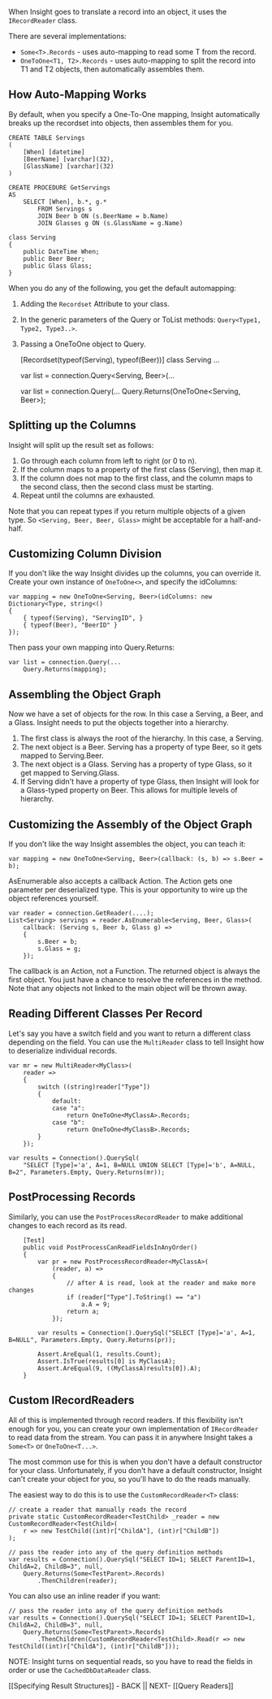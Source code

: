 When Insight goes to translate a record into an object, it uses the `IRecordReader` class.

There are several implementations:

* `Some<T>.Records` - uses auto-mapping to read some T from the record.
* `OneToOne<T1, T2>.Records` - uses auto-mapping to split the record into T1 and T2 objects, then automatically assembles them.

## How Auto-Mapping Works ##

By default, when you specify a One-To-One mapping, Insight automatically breaks up the recordset into objects, then assembles them for you.

	CREATE TABLE Servings
	(
		[When] [datetime]
		[BeerName] [varchar](32),
		[GlassName] [varchar](32)
	)

	CREATE PROCEDURE GetServings
	AS
		SELECT [When], b.*, g.*
			FROM Servings s
			JOIN Beer b ON (s.BeerName = b.Name)
			JOIN Glasses g ON (s.GlassName = g.Name)

	class Serving
	{
		public DateTime When;
		public Beer Beer;
		public Glass Glass;
	}

When you do any of the following, you get the default automapping:

1. Adding the `Recordset` Attribute to your class.
2. In the generic parameters of the Query or ToList methods: `Query<Type1, Type2, Type3..>`.
3. Passing a OneToOne object to Query.

	[Recordset(typeof(Serving), typeof(Beer))]
	class Serving
	...

	var list = connection.Query<Serving, Beer>(...

	var list = connection.Query(...
		Query.Returns(OneToOne<Serving, Beer>);

## Splitting up the Columns ##

Insight will split up the result set as follows:

1. Go through each column from left to right (or 0 to n).
1. If the column maps to a property of the first class (Serving), then map it.
1. If the column does not map to the first class, and the column maps to the second class, then the second class must be starting.
1. Repeat until the columns are exhausted.

Note that you can repeat types if you return multiple objects of a given type. So `<Serving, Beer, Beer, Glass>` might be acceptable for a half-and-half.

## Customizing Column Division ##

If you don't like the way Insight divides up the columns, you can override it. Create your own instance of `OneToOne<>`, and specify the idColumns:

	var mapping = new OneToOne<Serving, Beer>(idColumns: new Dictionary<Type, string<()
	{
		{ typeof(Serving), "ServingID", }
		{ typeof(Beer), "BeerID" }
	});

Then pass your own mapping into Query.Returns:

	var list = connection.Query(...
		Query.Returns(mapping);

## Assembling the Object Graph ##

Now we have a set of objects for the row. In this case a Serving, a Beer, and a Glass. Insight needs to put the objects together into a hierarchy. 

1. The first class is always the root of the hierarchy. In this case, a Serving.
1. The next object is a Beer. Serving has a property of type Beer, so it gets mapped to Serving.Beer.
1. The next object is a Glass. Serving has a property of type Glass, so it get mapped to Serving.Glass.
1. If Serving didn't have a property of type Glass, then Insight will look for a Glass-typed property on Beer. This allows for multiple levels of hierarchy.

## Customizing the Assembly of the Object Graph ##

If you don't like the way Insight assembles the object, you can teach it:

	var mapping = new OneToOne<Serving, Beer>(callback: (s, b) => s.Beer = b);

AsEnumerable<T> also accepts a callback Action. The Action gets one parameter per deserialized type. This is your opportunity to wire up the object references yourself.

	var reader = connection.GetReader(....);
	List<Serving> servings = reader.AsEnumerable<Serving, Beer, Glass>(
		callback: (Serving s, Beer b, Glass g) =>
		{
			s.Beer = b;
			s.Glass = g;
		});

The callback is an Action, not a Function. The returned object is always the first object. You just have a chance to resolve the references in the method. Note that any objects not linked to the main object will be thrown away.

## Reading Different Classes Per Record ##

Let's say you have a switch field and you want to return a different class depending on the field. You can use the `MultiReader` class to tell Insight how to deserialize individual records.

	var mr = new MultiReader<MyClass>(
		reader =>
		{
			switch ((string)reader["Type"])
			{
				default:
				case "a":
					return OneToOne<MyClassA>.Records;
				case "b":
					return OneToOne<MyClassB>.Records;
			}
		});

	var results = Connection().QuerySql(
		"SELECT [Type]='a', A=1, B=NULL UNION SELECT [Type]='b', A=NULL, B=2", Parameters.Empty, Query.Returns(mr));

## PostProcessing Records ##

Similarly, you can use the `PostProcessRecordReader` to make additional changes to each record as its read.
 
		[Test]
		public void PostProcessCanReadFieldsInAnyOrder()
		{
			var pr = new PostProcessRecordReader<MyClassA>(
				(reader, a) =>
				{
					// after A is read, look at the reader and make more changes
					if (reader["Type"].ToString() == "a")
						a.A = 9;
					return a;
				});

			var results = Connection().QuerySql("SELECT [Type]='a', A=1, B=NULL", Parameters.Empty, Query.Returns(pr));

			Assert.AreEqual(1, results.Count);
			Assert.IsTrue(results[0] is MyClassA);
			Assert.AreEqual(9, ((MyClassA)results[0]).A);
		}

## Custom IRecordReaders ##

All of this is implemented through record readers. If this flexibility isn't enough for you, you can create your own implementation of `IRecordReader` to read data from the stream. You can pass it in anywhere Insight takes a `Some<T>` or `OneToOne<T...>`.

The most common use for this is when you don't have a default constructor for your class. Unfortunately, if you don't have a default constructor, Insight can't create your object for you, so you'll have to do the reads manually.

The easiest way to do this is to use the `CustomRecordReader<T>` class:

	// create a reader that manually reads the record
	private static CustomRecordReader<TestChild> _reader = new CustomRecordReader<TestChild>(
		r => new TestChild((int)r["ChildA"], (int)r["ChildB"])
	);

	// pass the reader into any of the query definition methods
	var results = Connection().QuerySql("SELECT ID=1; SELECT ParentID=1, ChildA=2, ChildB=3", null,
		Query.Returns(Some<TestParent>.Records)
			.ThenChildren(reader);

You can also use an inline reader if you want:

	// pass the reader into any of the query definition methods
	var results = Connection().QuerySql("SELECT ID=1; SELECT ParentID=1, ChildA=2, ChildB=3", null,
		Query.Returns(Some<TestParent>.Records)
			.ThenChildren(CustomRecordReader<TestChild>.Read(r => new TestChild((int)r["ChildA"], (int)r["ChildB"]));

NOTE: Insight turns on sequential reads, so you have to read the fields in order or use the `CachedDbDataReader` class.

[[Specifying Result Structures]] - BACK || NEXT- [[Query Readers]]